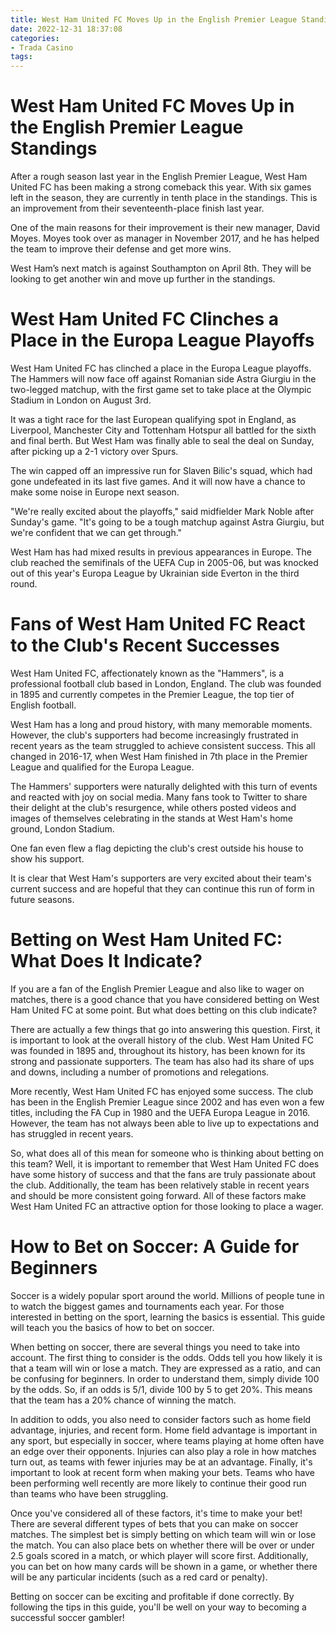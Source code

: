 ```yaml
---
title: West Ham United FC Moves Up in the English Premier League Standings 
date: 2022-12-31 18:37:08
categories:
- Trada Casino
tags:
---
```



#  West Ham United FC Moves Up in the English Premier League Standings 

After a rough season last year in the English Premier League, West Ham United FC has been making a strong comeback this year. With six games left in the season, they are currently in tenth place in the standings. This is an improvement from their seventeenth-place finish last year.

One of the main reasons for their improvement is their new manager, David Moyes. Moyes took over as manager in November 2017, and he has helped the team to improve their defense and get more wins.

West Ham’s next match is against Southampton on April 8th. They will be looking to get another win and move up further in the standings.

#  West Ham United FC Clinches a Place in the Europa League Playoffs 

West Ham United FC has clinched a place in the Europa League playoffs. The Hammers will now face off against Romanian side Astra Giurgiu in the two-legged matchup, with the first game set to take place at the Olympic Stadium in London on August 3rd.

It was a tight race for the last European qualifying spot in England, as Liverpool, Manchester City and Tottenham Hotspur all battled for the sixth and final berth. But West Ham was finally able to seal the deal on Sunday, after picking up a 2-1 victory over Spurs.

The win capped off an impressive run for Slaven Bilic's squad, which had gone undefeated in its last five games. And it will now have a chance to make some noise in Europe next season.

"We're really excited about the playoffs," said midfielder Mark Noble after Sunday's game. "It's going to be a tough matchup against Astra Giurgiu, but we're confident that we can get through."

West Ham has had mixed results in previous appearances in Europe. The club reached the semifinals of the UEFA Cup in 2005-06, but was knocked out of this year's Europa League by Ukrainian side Everton in the third round.

#  Fans of West Ham United FC React to the Club's Recent Successes 

West Ham United FC, affectionately known as the "Hammers", is a professional football club based in London, England. The club was founded in 1895 and currently competes in the Premier League, the top tier of English football.

 West Ham has a long and proud history, with many memorable moments. However, the club's supporters had become increasingly frustrated in recent years as the team struggled to achieve consistent success. This all changed in 2016-17, when West Ham finished in 7th place in the Premier League and qualified for the Europa League.

The Hammers' supporters were naturally delighted with this turn of events and reacted with joy on social media. Many fans took to Twitter to share their delight at the club's resurgence, while others posted videos and images of themselves celebrating in the stands at West Ham's home ground, London Stadium.

One fan even flew a flag depicting the club's crest outside his house to show his support.

It is clear that West Ham's supporters are very excited about their team's current success and are hopeful that they can continue this run of form in future seasons.

#  Betting on West Ham United FC: What Does It Indicate? 

If you are a fan of the English Premier League and also like to wager on matches, there is a good chance that you have considered betting on West Ham United FC at some point. But what does betting on this club indicate?

There are actually a few things that go into answering this question. First, it is important to look at the overall history of the club. West Ham United FC was founded in 1895 and, throughout its history, has been known for its strong and passionate supporters. The team has also had its share of ups and downs, including a number of promotions and relegations.

More recently, West Ham United FC has enjoyed some success. The club has been in the English Premier League since 2002 and has even won a few titles, including the FA Cup in 1980 and the UEFA Europa League in 2016. However, the team has not always been able to live up to expectations and has struggled in recent years.

So, what does all of this mean for someone who is thinking about betting on this team? Well, it is important to remember that West Ham United FC does have some history of success and that the fans are truly passionate about the club. Additionally, the team has been relatively stable in recent years and should be more consistent going forward. All of these factors make West Ham United FC an attractive option for those looking to place a wager.

#  How to Bet on Soccer: A Guide for Beginners

 Soccer is a widely popular sport around the world. Millions of people tune in to watch the biggest games and tournaments each year. For those interested in betting on the sport, learning the basics is essential. This guide will teach you the basics of how to bet on soccer.

When betting on soccer, there are several things you need to take into account. The first thing to consider is the odds. Odds tell you how likely it is that a team will win or lose a match. They are expressed as a ratio, and can be confusing for beginners. In order to understand them, simply divide 100 by the odds. So, if an odds is 5/1, divide 100 by 5 to get 20%. This means that the team has a 20% chance of winning the match.

In addition to odds, you also need to consider factors such as home field advantage, injuries, and recent form. Home field advantage is important in any sport, but especially in soccer, where teams playing at home often have an edge over their opponents. Injuries can also play a role in how matches turn out, as teams with fewer injuries may be at an advantage. Finally, it's important to look at recent form when making your bets. Teams who have been performing well recently are more likely to continue their good run than teams who have been struggling.

Once you've considered all of these factors, it's time to make your bet! There are several different types of bets that you can make on soccer matches. The simplest bet is simply betting on which team will win or lose the match. You can also place bets on whether there will be over or under 2.5 goals scored in a match, or which player will score first. Additionally, you can bet on how many cards will be shown in a game, or whether there will be any particular incidents (such as a red card or penalty).

Betting on soccer can be exciting and profitable if done correctly. By following the tips in this guide, you'll be well on your way to becoming a successful soccer gambler!
